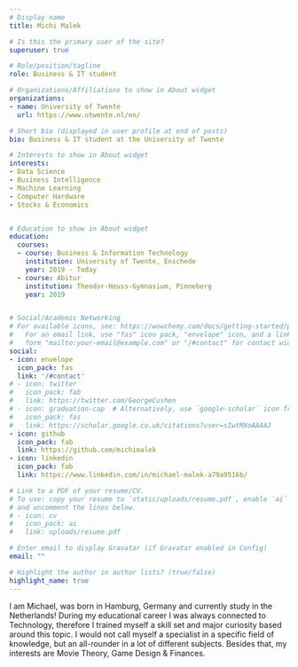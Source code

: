 ```yaml
---
# Display name
title: Michi Malek

# Is this the primary user of the site?
superuser: true

# Role/position/tagline
role: Business & IT student

# Organizations/Affiliations to show in About widget
organizations:
- name: University of Twente
  url: https://www.utwente.nl/en/

# Short bio (displayed in user profile at end of posts)
bio: Business & IT student at the University of Twente

# Interests to show in About widget
interests:
- Data Science
- Business Intelligence
- Machine Learning
- Computer Hardware
- Stocks & Economics


# Education to show in About widget
education:
  courses:
  - course: Business & Information Technology
    institution: University of Twente, Enschede
    year: 2019 - Today
  - course: Abitur
    institution: Theodor-Heuss-Gymnasium, Pinneberg
    year: 2019


# Social/Academic Networking
# For available icons, see: https://wowchemy.com/docs/getting-started/page-builder/#icons
#   For an email link, use "fas" icon pack, "envelope" icon, and a link in the
#   form "mailto:your-email@example.com" or "/#contact" for contact widget.
social:
- icon: envelope
  icon_pack: fas
  link: '/#contact'
# - icon: twitter
#   icon_pack: fab
#   link: https://twitter.com/GeorgeCushen
# - icon: graduation-cap  # Alternatively, use `google-scholar` icon from `ai` icon pack
#   icon_pack: fas
#   link: https://scholar.google.co.uk/citations?user=sIwtMXoAAAAJ
- icon: github
  icon_pack: fab
  link: https://github.com/michimalek
- icon: linkedin
  icon_pack: fab
  link: https://www.linkedin.com/in/michael-malek-a79a9516b/

# Link to a PDF of your resume/CV.
# To use: copy your resume to `static/uploads/resume.pdf`, enable `ai` icons in `params.toml`, 
# and uncomment the lines below.
# - icon: cv
#   icon_pack: ai
#   link: uploads/resume.pdf

# Enter email to display Gravatar (if Gravatar enabled in Config)
email: ""

# Highlight the author in author lists? (true/false)
highlight_name: true
---
```


I am Michael, was born in Hamburg, Germany and currently study in the Netherlands! During my educational career I was always connected to Technology, therefore I trained myself a skill set and major curiosity based around this topic. I would not call myself a specialist in a specific field of knowledge, but an all-rounder in a lot of different subjects. Besides that, my interests are Movie Theory, Game Design & Finances.

<!-- {{< icon name="download" pack="fas" >}} Download my {{< staticref "uploads/demo_resume.pdf" "newtab" >}}resumé{{< /staticref >}}. -->
